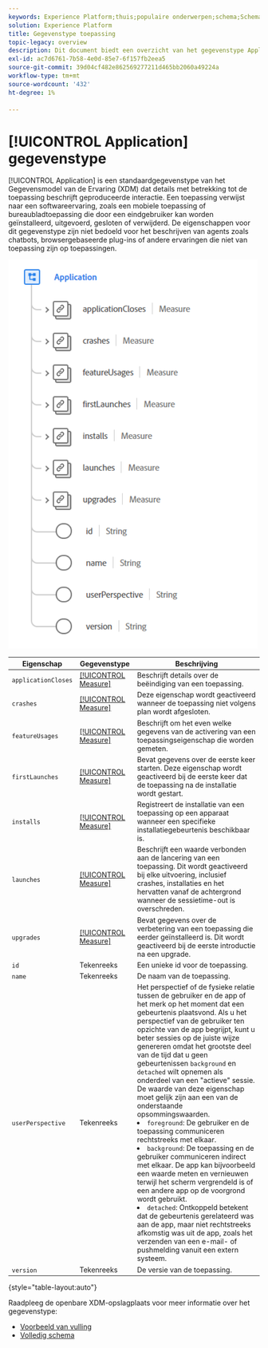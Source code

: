 ```yaml
---
keywords: Experience Platform;thuis;populaire onderwerpen;schema;Schema;XDM;velden;schema's;Schema's;toepassing;datatype;data-type;data-type;
solution: Experience Platform
title: Gegevenstype toepassing
topic-legacy: overview
description: Dit document biedt een overzicht van het gegevenstype Application Experience Data Model (XDM).
exl-id: ac7d6761-7b58-4e0d-85e7-6f157fb2eea5
source-git-commit: 39d04cf482e862569277211d465bb2060a49224a
workflow-type: tm+mt
source-wordcount: '432'
ht-degree: 1%

---
```


# [!UICONTROL Application] gegevenstype

[!UICONTROL Application] is een standaardgegevenstype van het Gegevensmodel van de Ervaring (XDM) dat details met betrekking tot de toepassing beschrijft geproduceerde interactie. Een toepassing verwijst naar een softwareervaring, zoals een mobiele toepassing of bureaubladtoepassing die door een eindgebruiker kan worden geïnstalleerd, uitgevoerd, gesloten of verwijderd. De eigenschappen voor dit gegevenstype zijn niet bedoeld voor het beschrijven van agents zoals chatbots, browsergebaseerde plug-ins of andere ervaringen die niet van toepassing zijn op toepassingen.

<img src="../images/data-types/application.PNG" width="500" /><br />

| Eigenschap | Gegevenstype | Beschrijving |
| --- | --- | --- |
| `applicationCloses` | [[!UICONTROL Measure]](./measure.md) | Beschrijft details over de beëindiging van een toepassing. |
| `crashes` | [[!UICONTROL Measure]](./measure.md) | Deze eigenschap wordt geactiveerd wanneer de toepassing niet volgens plan wordt afgesloten. |
| `featureUsages` | [[!UICONTROL Measure]](./measure.md) | Beschrijft om het even welke gegevens van de activering van een toepassingseigenschap die worden gemeten. |
| `firstLaunches` | [[!UICONTROL Measure]](./measure.md) | Bevat gegevens over de eerste keer starten. Deze eigenschap wordt geactiveerd bij de eerste keer dat de toepassing na de installatie wordt gestart. |
| `installs` | [[!UICONTROL Measure]](./measure.md) | Registreert de installatie van een toepassing op een apparaat wanneer een specifieke installatiegebeurtenis beschikbaar is. |
| `launches` | [[!UICONTROL Measure]](./measure.md) | Beschrijft een waarde verbonden aan de lancering van een toepassing. Dit wordt geactiveerd bij elke uitvoering, inclusief crashes, installaties en het hervatten vanaf de achtergrond wanneer de sessietime-out is overschreden. |
| `upgrades` | [[!UICONTROL Measure]](./measure.md) | Bevat gegevens over de verbetering van een toepassing die eerder geïnstalleerd is. Dit wordt geactiveerd bij de eerste introductie na een upgrade. |
| `id` | Tekenreeks | Een unieke id voor de toepassing. |
| `name` | Tekenreeks | De naam van de toepassing. |
| `userPerspective` | Tekenreeks | Het perspectief of de fysieke relatie tussen de gebruiker en de app of het merk op het moment dat een gebeurtenis plaatsvond. Als u het perspectief van de gebruiker ten opzichte van de app begrijpt, kunt u beter sessies op de juiste wijze genereren omdat het grootste deel van de tijd dat u geen gebeurtenissen `background` en `detached` wilt opnemen als onderdeel van een &quot;actieve&quot; sessie. De waarde van deze eigenschap moet gelijk zijn aan een van de onderstaande opsommingswaarden. <li> `foreground`: De gebruiker en de toepassing communiceren rechtstreeks met elkaar. </li> <li> `background`: De toepassing en de gebruiker communiceren indirect met elkaar. De app kan bijvoorbeeld een waarde meten en vernieuwen terwijl het scherm vergrendeld is of een andere app op de voorgrond wordt gebruikt.  </li> <li> `detached`: Ontkoppeld betekent dat de gebeurtenis gerelateerd was aan de app, maar niet rechtstreeks afkomstig was uit de app, zoals het verzenden van een e-mail- of pushmelding vanuit een extern systeem. |
| `version` | Tekenreeks | De versie van de toepassing. |

{style=&quot;table-layout:auto&quot;}

Raadpleeg de openbare XDM-opslagplaats voor meer informatie over het gegevenstype:

* [Voorbeeld van vulling](https://github.com/adobe/xdm/blob/master/components/datatypes/channels/application.example.1.json)
* [Volledig schema](https://github.com/adobe/xdm/blob/master/components/datatypes/channels/application.schema.json)

